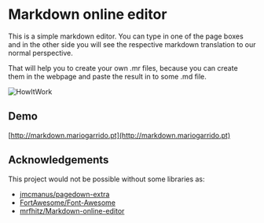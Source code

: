 Markdown online editor
======================
This is a simple markdown editor. You can type in one of the page boxes and in the other side you will see the respective markdown translation to our normal perspective.

That will help you to create your own .mr files, because you can create them in the webpage and paste the result in to some .md file.

![HowItWork](http://i.imgur.com/vR3yyz6.gif)

## Demo
[http://markdown.mariogarrido.pt](http://markdown.mariogarrido.pt)	

## Acknowledgements 
This project would not be possible without some libraries as:

+ [jmcmanus/pagedown-extra](https://github.com/jmcmanus/pagedown-extra)
+ [FortAwesome/Font-Awesome](https://github.com/FortAwesome/Font-Awesome)
+ [mrfhitz/Markdown-online-editor](https://github.com/mrfhitz/Markdown-online-editor)
